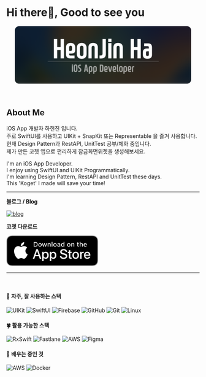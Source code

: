 
# Hi there👋, Good to see you

<p align=center >
<img src="assets/NameTag.png" height=150>
</p>

<br>

## About Me

iOS App 개발자 하헌진 입니다.   
주로 SwiftUI를 사용하고 UIKit + SnapKit 또는 Representable 을 즐겨 사용합니다.   
현재 Design Pattern과 RestAPI, UnitTest 공부/체화 중입니다.   
제가 만든 코젯 앱으로 편리하게 잠금화면위젯을 생성해보세요.   

I'm an iOS App Developer.   
I enjoy using SwiftUI and UIKit Programmatically.   
I'm learning Design Pattern, RestAPI and UnitTest these days.   
This 'Koget' I made will save your time!   

---
**블로그 / Blog**   

[![blog](https://img.shields.io/badge/heon.dev-white?style=for-the-badge&logo=tistory&logoColor=black)](https://www.heon.dev)

**코젯 다운로드**   

[![AppStoreToKoget](assets/downloadToAppstore.svg)](https://apple.co/3SZORzd)

---
  
  <br>
  
#### 🌳 자주, 잘 사용하는 스택

![UIKit](https://img.shields.io/badge/UIKit-ffd02f?style=for-the-badge&logo=Swift&logoColor=white)
![SwiftUI](https://img.shields.io/badge/SwiftUI-0e48d0?style=for-the-badge&logo=Swift&logoColor=white)
![Firebase](https://img.shields.io/badge/Firebase-white?style=for-the-badge&logo=firebase&logoColor=FFCA28)
![GitHub](https://img.shields.io/badge/github-%23121011.svg?style=for-the-badge&logo=github&logoColor=white)
![Git](https://img.shields.io/badge/git-%23F05033.svg?style=for-the-badge&logo=git&logoColor=white)
![Linux](https://img.shields.io/badge/linux-000000?style=for-the-badge&logo=linux&logoColor=white)

#### 🍀 활용 가능한 스택

![RxSwift](https://img.shields.io/badge/RxSwift-B7178C?style=for-the-badge&logo=ReactiveX&logoColor=white)
![Fastlane](https://img.shields.io/badge/fastlane-03bfd8?style=for-the-badge&logo=fastlane&logoColor=white)
![AWS](https://img.shields.io/badge/aws-white?style=for-the-badge&logo=amazon-aws&logoColor=ff9900)
![Figma](https://img.shields.io/badge/figma-black?style=for-the-badge&logo=figma&logoColor=f24d1d)

#### 🌱 배우는 중인 것

![AWS](https://img.shields.io/badge/aws-white?style=for-the-badge&logo=amazon-aws&logoColor=ff9900)
![Docker](https://img.shields.io/badge/docker-FFFFFF?style=for-the-badge&logo=docker&logoColor=0db7ed)
  
